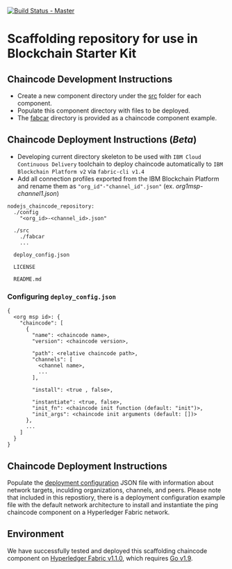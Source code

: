 [![Build Status - Master](https://travis-ci.org/IBM-Blockchain-Starter-Kit/chaincode-bootstrap.svg?branch=master)](https://travis-ci.org/IBM-Blockchain-Starter-Kit/chaincode-bootstrap/builds)

# Scaffolding repository for use in Blockchain Starter Kit

## Chaincode Development Instructions
* Create a new component directory under the [src](/src) folder for each component.
* Populate this component directory with files to be deployed.
* The [fabcar](/src/fabcar) directory is provided as a chaincode component example. 

## Chaincode Deployment Instructions (_Beta_)
* Developing current directory skeleton to be used with `IBM Cloud Continuous Delivery` toolchain to deploy chaincode automatically to `IBM Blockchain Platform v2` via `fabric-cli v1.4`
* Add all connection profiles exported from the IBM Blockchain Platform and rename them as `"org_id"-"channel_id".json"` (ex. _org1msp-channel1.json_)

```
nodejs_chaincode_repository:
  ./config    
    "<org_id>-<channel_id>.json"
     
  ./src
    ./fabcar    
    ...

  deploy_config.json

  LICENSE

  README.md
```

### Configuring `deploy_config.json`
```
{
  <org msp id>: {
    "chaincode": [
      {
        "name": <chaincode name>,
        "version": <chaincode version>,
        
        "path": <relative chaincode path>,
        "channels": [
          <channel name>,
          ...
        ],

        "install": <true , false>,

        "instantiate": <true, false>,
        "init_fn": <chaincode init function (default: "init")>,   
        "init_args": <chaincode init arguments (default: [])>
      },
      ...
    ]
  }
}
```

## Chaincode Deployment Instructions
Populate the [deployment configuration](deploy_config.json) JSON file with information about network targets, inculding organizations, channels, and peers. Please note that included in this repostiory, there is a deployment configuration example file with the default network architecture to install and instantiate the ping chaincode component on a Hyperledger Fabric network.

## Environment
We have successfully tested and deployed this scaffolding chaincode component on [Hyperledger Fabric v1.1.0](https://hyperledger-fabric.readthedocs.io/en/release-1.1/releases.html), which requires [Go v1.9](https://golang.org/dl/).